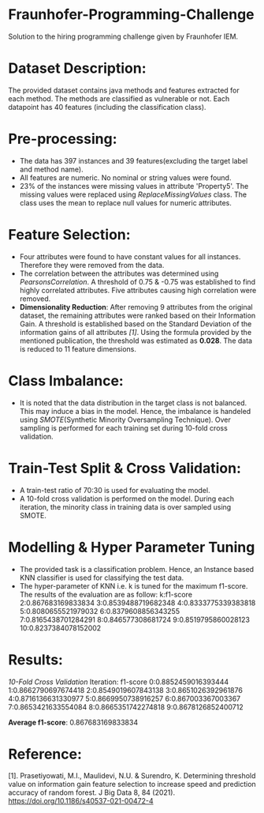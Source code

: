 # Fraunhofer-Programming-Challenge
Solution to the hiring programming challenge given by Fraunhofer IEM.

# Dataset Description:

The provided dataset contains java methods and features extracted for each method. The methods are classified as vulnerable or not. Each datapoint has 40 features (including the classification class).

# Pre-processing:

* The data has 397 instances and 39 features(excluding the target label and method name).
* All features  are numeric. No nominal or string values were found.
* 23% of the instances were missing values in attribute 'Property5'. The missing values were replaced using *ReplaceMissingValues* class. The class uses the mean to replace null values for numeric attributes.

# Feature Selection:

* Four attributes were found to have constant values for all instances. Therefore they were removed from the data.
* The correlation between the attributes was determined using *PearsonsCorrelation*. A threshold of 0.75 & -0.75 was established to find highly correlated attributes. Five attributes causing high correlation were removed.
* **Dimensionality Reduction**: After removing 9 attributes from the original dataset, the remaining attributes were ranked based on their Information Gain. A threshold is established based on the Standard Deviation of the information gains of all attributes *[1]*. Using the formula provided by the mentioned publication, the threshold was estimated as **0.028**. The data is reduced to 11 feature dimensions.

# Class Imbalance:

* It is noted that the data distribution in the target class is not balanced. This may induce a bias in the model. Hence, the imbalance is handeled using *SMOTE*(Synthetic Minority Oversampling Technique). Over sampling is performed for each training set during 10-fold cross validation.

# Train-Test Split & Cross Validation:

* A train-test ratio of 70:30 is used for evaluating the model.
* A 10-fold cross validation is performed on the model. During each iteration, the minority class in training data is over sampled using SMOTE.

# Modelling &  Hyper Parameter Tuning

* The provided task is a classification problem. Hence, an Instance based KNN classifier is used for classifying the test data.
* The hyper-parameter of KNN i.e. k is tuned for the maximum f1-score. The results of the evaluation are as follow:
k:f1-score
2:0.867683169833834
3:0.8539488719682348
4:0.8333775339383818
5:0.8080655521979032
6:0.8379608856343255
7:0.8165438701284291
8:0.846577308681724
9:0.8519795860028123
10:0.8237384078152002

# Results: 
*10-Fold Cross Validation*
Iteration: f1-score
0:0.8852459016393444
1:0.8662790697674418
2:0.8549019607843138
3:0.8651026392961876
4:0.8716136631330977
5:0.8669950738916257
6:0.867003367003367
7:0.8653421633554084
8:0.8665351742274818
9:0.8678126852400712

**Average f1-score**: 0.867683169833834

# Reference:
[1]. Prasetiyowati, M.I., Maulidevi, N.U. & Surendro, K. Determining threshold value on information gain feature selection to increase speed and prediction accuracy of random forest. J Big Data 8, 84 (2021). https://doi.org/10.1186/s40537-021-00472-4
